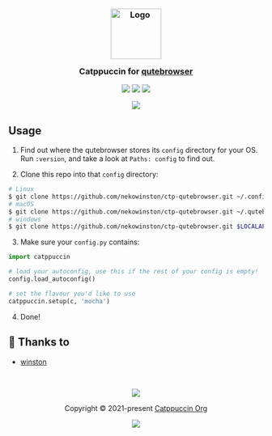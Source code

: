 <h3 align="center">
	<img src="https://raw.githubusercontent.com/catppuccin/catppuccin/main/assets/logos/exports/1544x1544_circle.png" width="100" alt="Logo"/><br/>
	<img src="https://raw.githubusercontent.com/catppuccin/catppuccin/main/assets/misc/transparent.png" height="30" width="0px"/>
	Catppuccin for <a href="https://github.com/catppuccin/qutebrowser">qutebrowser</a>
	<img src="https://raw.githubusercontent.com/catppuccin/catppuccin/main/assets/misc/transparent.png" height="30" width="0px"/>
</h3>

<p align="center">
	<a href="https://github.com/catppuccin/qutebrowser/stargazers"><img src="https://img.shields.io/github/stars/catppuccin/qutebrowser?colorA=363a4f&colorB=b7bdf8&style=for-the-badge"></a>
	<a href="https://github.com/catppuccin/qutebrowser/issues"><img src="https://img.shields.io/github/issues/catppuccin/qutebrowser?colorA=363a4f&colorB=f5a97f&style=for-the-badge"></a>
	<a href="https://github.com/catppuccin/qutebrowser/contributors"><img src="https://img.shields.io/github/contributors/catppuccin/qutebrowser?colorA=363a4f&colorB=a6da95&style=for-the-badge"></a>
</p>

<p align="center">
	<img src="https://raw.githubusercontent.com/nekowinston/ctp-qutebrowser/main/assets/screenshot.png"/>
</p>

## Usage

1. Find out where the qutebrowser stores its `config` directory for your OS.<br/>
   Run `:version`, and take a look at `Paths: config` to find out.

2. Clone this repo into that `config` directory:

```sh
# Linux
$ git clone https://github.com/nekowinston/ctp-qutebrowser.git ~/.config/qutebrowser/catppuccin
# macOS
$ git clone https://github.com/nekowinston/ctp-qutebrowser.git ~/.qutebrowser/catppuccin
# windows
$ git clone https://github.com/nekowinston/ctp-qutebrowser.git $LOCALAPPDATA/qutebrowser/config/catppuccin
```

3. Make sure your `config.py` contains:

```python
import catppuccin

# load your autoconfig, use this if the rest of your config is empty!
config.load_autoconfig()

# set the flavour you'd like to use
catppuccin.setup(c, 'mocha')
```

4. Done!

## 💝 Thanks to

-   [winston](https://github.com/nekowinston)

&nbsp;

<p align="center">
	<img src="https://raw.githubusercontent.com/catppuccin/catppuccin/main/assets/footers/gray0_ctp_on_line.svg?sanitize=true" />
</p>

<p align="center">
	Copyright &copy; 2021-present <a href="https://github.com/catppuccin" target="_blank">Catppuccin Org</a>
</p>

<p align="center">
	<a href="https://github.com/catppuccin/catppuccin/blob/main/LICENSE"><img src="https://img.shields.io/static/v1.svg?style=for-the-badge&label=License&message=MIT&logoColor=d9e0ee&colorA=363a4f&colorB=b7bdf8"/></a>
</p>

